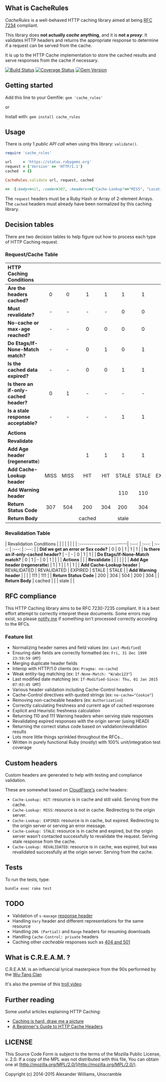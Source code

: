 ## What is CacheRules

_CacheRules_ is a well-behaved HTTP caching library aimed at being [RFC 7234](https://tools.ietf.org/html/rfc7234) compliant.

This library does **not actually _cache_ anything**, and it is **not a _proxy_**.
It validates HTTP headers and returns the appropriate response to determine
if a request can be served from the cache.

It is up to the HTTP Cache implementation to store the cached results
and serve responses from the cache if necessary.

[![Build Status](https://travis-ci.org/aw/CacheRules.svg?branch=master)](https://travis-ci.org/aw/CacheRules) [![Coverage Status](https://coveralls.io/repos/aw/CacheRules/badge.svg?branch=master)](https://coveralls.io/r/aw/CacheRules?branch=master) [![Gem Version](https://badge.fury.io/rb/cache_rules.svg)](http://badge.fury.io/rb/cache_rules)

## Getting started

Add this line to your Gemfile: `gem 'cache_rules'`

  or

Install with: `gem install cache_rules`

## Usage

There is only 1 _public API call_ when using this library: `validate()`.

```ruby
require 'cache_rules'

url     = 'https://status.rubygems.org'
request = {'Version' => 'HTTP/1.1'}
cached  = {}

CacheRules.validate url, request, cached

=>  {:body=>nil, :code=>307, :headers=>{"Cache-Lookup"=>"MISS", "Location"=>"https://status.rubygems.org"}}
```

The `request` headers must be a Ruby Hash or Array of 2-element Arrays.
The `cached` headers must already have been normalized by this caching library.

## Decision tables

There are two decision tables to help figure out how to process each type of
HTTP Caching request.

### Request/Cache Table

| HTTP Caching Conditions | | | | | | | | | |
| :------------------------| :---: | :---: | :---: | :---: | :---: | :---: | :---: | :---: | :---: |
| **Are the headers cached?** | 0 | 0 | 1 | 1 | 1 | 1 | 1 | 1 | 1 |
| **Must revalidate?** | - | - | - | - | 0 | 0 | 0 | 1 | - |
| **No-cache or max-age reached?** | - | - | 0 | 0 | 0 | 0 | 0 | 0 | 1 |
| **Do Etags/If-None-Match match?** | - | - | 0 | 1 | 0 | 1 | - | - | - |
| **Is the cached data expired?** | - | - | 0 | 0 | 1 | 1 | 1 | 1 | - |
| **Is there an if-only-cached header?** | 0 | 1 | - | - | - | - | - | - | - |
| **Is a stale response acceptable?** | - | - | - | - | 1 | 1 | 0 | - | - |
| |
| **Actions** | |
| **Revalidate** | | | | | | | | 1 | 1 |
| **Add Age header (regeneratte**) | | | 1 | 1 | 1 | 1 | | | |
| **Add Cache-Lookup header** | MISS | MISS | HIT | HIT | STALE | STALE | EXPIRED | | |
| **Add Warning header** | | | | | 110 | 110 | | | |
| **Return Status Code** | 307 | 504 | 200 | 304 | 200 | 304 | 504 | | |
| **Return Body** | | | cached | | stale | | | | |

### Revalidation Table

| Revalidation Conditions | | | | | | |
| :------------------------| :---: | :---: | :---: | :---: | :---: |
| **Did we get an error or 5xx code?** | 0 | 0 | 1 | 1 | 1 |
| **Is there an if-only-cached header?** | - | - | 0 | 1 | 1 |
| **Do Etags/If-None-Match match?** | 0 | 1 | - | 0 | 1 |
| |
| **Actions** | |
| **Revalidate** | | | | | |
| **Add Age header (regeneratte**) | 1 | 1 | | 1 | 1 |
| **Add Cache-Lookup header** | REVALIDATED | REVALIDATED | EXPIRED | STALE | STALE |
| **Add Warning header** | | | | 111 | 111 |
| **Return Status Code** | 200 | 304 | 504 | 200 | 304 |
| **Return Body** | cached | | | stale | |

## RFC compliance

This HTTP Caching library aims to be RFC 7230-7235 compliant. It is a best
effort attempt to correctly interpret these documents. Some errors may exist,
so please [notify me](https://github.com/aw/CacheRules/issues/new) if something isn't processed correctly according to the RFCs.

### Feature list

  * Normalizing header names and field values (ex: `Last-Modified`)
  * Ensuring date fields are correctly formatted (ex: `Fri, 31 Dec 1999 23:59:59 GMT`)
  * Merging duplicate header fields
  * Interop with HTTP/1.0 clients (ex: `Pragma: no-cache`)
  * Weak entity-tag matching (ex: `If-None-Match: "W/abc123"`)
  * Last modified date matching (ex: `If-Modified-Since: Thu, 01 Jan 2015 07:03:45 GMT`)
  * Various header validation including Cache-Control headers
  * Cache-Control directives with quoted strings (ex: `no-cache="Cookie"`)
  * Removing non-cacheable headers (ex: `Authorization`)
  * Correctly calculating freshness and current age of cached responses
  * Explicit and Heuristic freshness calculation
  * Returning 110 and 111 Warning headers when serving stale responses
  * Revalidating expired responses with the origin server (using HEAD)
  * Returning the correct status code based on validation/revalidation results
  * Lots more little things sprinkled throughout the RFCs...
  * Written in purely functional Ruby (mostly) with 100% unit/integration test coverage

## Custom headers

Custom headers are generated to help with testing and compliance validation.

These are somewhat based on [CloudFlare's](https://support.cloudflare.com/hc/en-us/articles/200168266-What-do-the-various-CloudFlare-cache-responses-HIT-Expired-etc-mean-) cache headers:

  * `Cache-Lookup: HIT`: resource is in cache and still valid. Serving from the cache.
  * `Cache-Lookup: MISS`: resource is not in cache. Redirecting to the origin server.
  * `Cache-Lookup: EXPIRED`: resource is in cache, but expired. Redirecting to the origin server or serving an error message.
  * `Cache-Lookup: STALE`: resource is in cache and expired, but the origin server wasn't contacted successfully to revalidate the request. Serving stale response from the cache.
  * `Cache-Lookup: REVALIDATED`: resource is in cache, was expired, but was revalidated successfully at the origin server. Serving from the cache.

## Tests

To run the tests, type:

  `bundle exec rake test`

## TODO

  * Validation of `s-maxage` [response header](https://tools.ietf.org/html/rfc7234#section-5.2.2.9)
  * Handling `Vary` header and different representations for the same resource
  * Handling `206 (Partial)` and `Range` headers for resuming downloads
  * Handling `Cache-Control: private` headers
  * Caching other _cacheable_ responses such as [404 and 501](https://tools.ietf.org/html/rfc7231#section-6.1)

## What is C.R.E.A.M. ?

C.R.E.A.M. is an influencial lyrical masterpiece from the 90s performed by the [Wu-Tang Clan](https://www.youtube.com/watch?v=PBwAxmrE194)

It's also the premise of this [troll video](http://cacheruleseverythingaround.me/)

## Further reading

Some useful articles explaining HTTP Caching:

  * [Caching is hard, draw me a picture](http://www.bizcoder.com/caching-is-hard-draw-me-a-picture)
  * [A Beginner's Guide to HTTP Cache Headers](http://www.mobify.com/blog/beginners-guide-to-http-cache-headers/)

## LICENSE

This Source Code Form is subject to the terms of the Mozilla Public
License, v. 2.0. If a copy of the MPL was not distributed with this
file, You can obtain one at [http://mozilla.org/MPL/2.0/](http://mozilla.org/MPL/2.0/).

Copyright (c) 2014-2015 Alexander Williams, Unscramble
